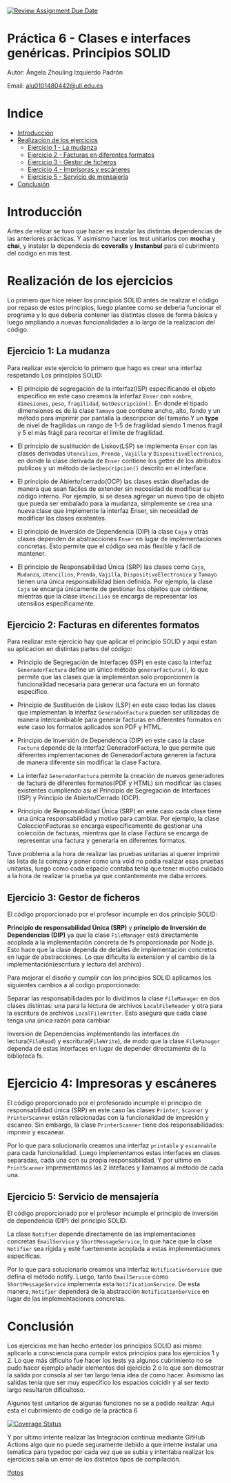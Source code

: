 [![Review Assignment Due Date](https://classroom.github.com/assets/deadline-readme-button-24ddc0f5d75046c5622901739e7c5dd533143b0c8e959d652212380cedb1ea36.svg)](https://classroom.github.com/a/G0JN8jPZ)

# Práctica 6 - Clases e interfaces genéricas. Principios SOLID

Autor: Ángela Zhouling Izquierdo Padrón

Email: alu0101480442@ull.edu.es

# Indice

- [Introducción](#introducción)
- [Realizacion de los ejercicios](#realización-de-los-ejercicios)
  - [Ejercicio 1 - La mudanza](#ejercicio-1-la-mudanza)
  - [Ejercicio 2 - Facturas en diferentes formatos](#ejercicio-2-facturas-en-diferentes-formatos)
  - [Ejercicio 3 - Gestor de ficheros](#ejercicio-3-gestor-de-ficheros)
  - [Ejercicio 4 - Imprisoras y escáneres](#ejercicio-4-impresoras-y-escáneres)
  - [Ejercicio 5 - Servicio de mensajería](#ejercicio-5-servicio-de-mensajería)
- [Conclusión](#conclusión)

# Introducción
Antes de relizar se tuvo que hacer es instalar las distintas dependencias de las anteriores prácticas. Y asimismo hacer los test unitarios con **mocha** y **chai**, y instalar la dependecia de **coveralls** y **Instanbul** para el cubrimiento del codigo en mis test. 

# Realización de los ejercicios

Lo primero que hice releer los principios SOLID antes de realizar el código por repaso de estos principios, luego plantee como se deberia funcionar el programa y lo que deberia contener las distintas clases de forma básica y luego ampliando a nuevas funcionalidades a lo largo de la realizacion del código.

## Ejercicio 1: La mudanza

Para realizar este ejercicio lo primero que hago es crear una interfaz respetando Los principios SOLID:

- El principio de segregación de la interfaz(ISP) especificando el objeto especifico en este caso creamos la interfaz `Enser` con `nombre`, `dimesiones`, `peso`, `fragilidad`, `GetDescripción()`. En donde el tipado dimensiones es de la clase `Tamayo` que contiene ancho, alto, fondo y un método para imprimir por pantalla la descripcion del tamaño.Y un **type** de nivel de fragilidas un rango de 1-5 de fragilidad siendo 1 menos fragil y 5 el más frágil para recortar el limite de fragilidad.

- El principio de sustitución de Liskov(LSP) se implementa `Enser` con las clases derivadas `Utencilios`, `Prenda` , `Vajilla` y `DispositivoElectronico`, en donde la clase derivada de `Enser` contiene los getter de los atributos publicos y un método de `GetDescripcion()` descrito en el interface.

- El principio de Abierto/cerrado(OCP) las clases están diseñadas de manera que sean fáciles de extender sin necesidad de modificar su código interno. Por ejemplo, si se desea agregar un nuevo tipo de objeto que pueda ser embalado para la mudanza, simplemente se crea una nueva clase que implemente la interfaz Enser, sin necesidad de modificar las clases existentes.

- El principio de Inversión de Dependencia (DIP) la clase `Caja` y otras clases dependen de abstracciones `Enser` en lugar de implementaciones concretas. Esto permite que el código sea más flexible y fácil de mantener.

- El principio de Responsabilidad Única (SRP) las clases como `Caja`, `Mudanza`, `Utencilios`, `Prenda`, `Vajilla`, `DispositivoElectronico` y `Tamayo` tienen una única responsabilidad bien definida. Por ejemplo, la clase `Caja` se encarga únicamente de gestionar los objetos que contiene, mientras que la clase `Utencilios` se encarga de representar los utensilios específicamente.

## Ejercicio 2: Facturas en diferentes formatos

Para realizar este ejercicio hay que aplicar el principio SOLID y aqui estan su aplicacion en distintas partes del código:

- Principio de Segregación de Interfaces (ISP) en este caso la interfaz `GeneradorFactura` define un único método `generarFactura()`, lo que permite que las clases que la implementan solo proporcionen la funcionalidad necesaria para generar una factura en un formato específico.

- Principio de Sustitución de Liskov (LSP) en este caso todas las clases que implementan la interfaz `GeneradorFactura` pueden ser utilizadas de manera intercambiable para generar facturas en diferentes formatos en este caso los formatos aplicados son PDF y HTML.

- Principio de Inversión de Dependencia (DIP) en este caso la clase `Factura` depende de la interfaz GeneradorFactura, lo que permite que diferentes implementaciones de GeneradorFactura generen la factura de manera diferente sin modificar la clase Factura.

- La interfaz `GeneradorFactura` permite la creación de nuevos generadores de factura de diferentes formatos(PDF y HTML) sin modificar las clases existentes cumpliendo asi el Principio de Segregación de Interfaces (ISP) y Principio de Abierto/Cerrado (OCP).

- Principio de Responsabilidad Única (SRP) en este caso cada clase tiene una única responsabilidad y motivo para cambiar. Por ejemplo, la clase ColeccionFacturas se encarga específicamente de gestionar una colección de facturas, mientras que la clase Factura se encarga de representar una factura y generarla en diferentes formatos.

Tuve problema a la hora de realizar las pruebas unitarias al querer imprimir las lista de la compra y poner como una void no podia realizar esas pruebas unitarias, luego como cada espacio contaba tenia que tener mucho cuidado a la hora de realizar la prueba ya que contantemente me daba errores.

## Ejercicio 3: Gestor de ficheros

El código proporcionado por el profesor incumple en dos principio SOLID:

**Principio de responsabilidad Única (SRP)** y **principio de Inversión de Dependencias (DIP)** ya que la clase `FileManager` está directamente acoplada a la implementación concreta de fs proporcionada por Node.js. Esto hace que la clase dependa de detalles de implementación concretos en lugar de abstracciones. Lo que dificulta la extension y el cambio de la implementación(escritura y lectura del archivo) .

Para mejorar el diseño y cumplir con los principios SOLID aplicamos los siguientes cambios a al codigo proporcionado:

Separar las responsabilidades por lo dividimos la clase `FileManager` en dos clases distintas: una para la lectura de archivos `LocalFileReader` y otra para la escritura de archivos `LocalFileWriter`. Esto asegura que cada clase tenga una única razón para cambiar.

Inversión de Dependencias implementando las interfaces de lectura(`FileRead`) y escritura(`FileWrite`), de modo que la clase `FileManager` dependa de estas interfaces en lugar de depender directamente de la biblioteca fs.

# Ejercicio 4: Impresoras y escáneres

El código proporcionado por el profesorado incumple el principio de responsabilidad única (SRP) en este caso las clases `Printer`, `Scanner` y `PrinterScanner` están relacionadas con la funcionalidad de impresión y escaneo. Sin embargo, la clase `PrinterScanner` tiene dos responsabilidades: imprimir y escanear.

Por lo que para solucionarlo creamos una interfaz `printable` y `escannable` para cada funcionalidad. Luego implementamos estas interfaces en clases separadas, cada una con su propia responsabilidad. Y por ultimo en `PrintScanner` imprementamos las 2 intefaces y llamamos al método de cada una.

## Ejercicio 5: Servicio de mensajería

El código proporcionado por el profesor incumple el principio de inversión de dependencia (DIP) del principio SOLID.

La clase `Notifier` depende directamente de las implementaciones concretas `EmailService` y `ShortMessageService`, lo que hace que la clase `Notifier` sea rígida y esté fuertemente acoplada a estas implementaciones específicas.

Por lo que para solucionarlo creamos una interfaz `NotificationService` que defina el método notify. Luego, tanto `EmailService` como `ShortMessageService` implementa esta `NotificationService`. De esta manera, `Notifier` dependerá de la abstracción `NotificationService` en lugar de las implementaciones concretas.

# Conclusión

Los ejercicios me han hecho enteder los principios SOLID asi mismo aplicarlo a consciencia para cumplir estos principios para los ejercicios 1 y 2. Lo que más dificulto fue hacer los tests ya algunos cubrimiento no se pudo hacer ejemplo añadir elementos del ejercicio 2 o lo que son demostrar la salida por consola al ser tan largo tenia idea de como hacer. Asimismo las salidas tenia que ser muy especifico los espacios coicidir y al ser texto largo resultaron dificultoso. 

Algunos test unitarios de algunas funciones no se a podido realizar. Aqui esta el cubrimiento de codigo de la práctica 6

[![Coverage Status](https://coveralls.io/repos/github/ULL-ESIT-INF-DSI-2324/ull-esit-inf-dsi-23-24-prct06-generics-solid-angelaizquiierdo/badge.svg)](https://coveralls.io/github/ULL-ESIT-INF-DSI-2324/ull-esit-inf-dsi-23-24-prct06-generics-solid-angelaizquiierdo)


Y por ultimo intente realizar las Integración continua mediante GitHub Actions algo que no puede seguramente debido a que intente instalar una tematica para typedoc por cada vez que se subia y intentaba realizar los ejercicios salia un error de los distintos tipos de compilación.


[!fotos](/fotos/error_integracion_continua_con_Action_Githug.png)


